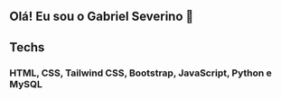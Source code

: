 
## Olá! Eu sou o Gabriel Severino 👋
## Techs
### HTML, CSS, Tailwind CSS, Bootstrap, JavaScript, Python e MySQL
